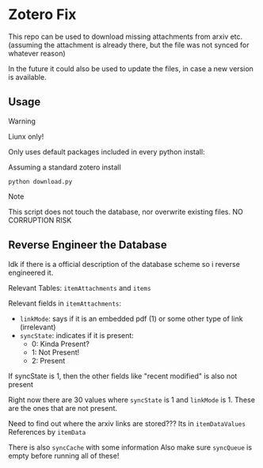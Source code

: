 # Zotero Fix

This repo can be used to download missing attachments from arxiv etc. (assuming the attachment is already there, but the
file was not synced for whatever reason)

In the future it could also be used to update the files, in case a new version is available.

## Usage

> [!WARNING]
> Liunx only!

Only uses default packages included in every python install:

Assuming a standard zotero install
```
python download.py
```

> [!NOTE]
> This script does not touch the database, nor overwrite existing files. NO CORRUPTION RISK


## Reverse Engineer the Database

Idk if there is a official description of the database scheme so i reverse engineered it.

Relevant Tables: `itemAttachments` and `items`

Relevant fields in `itemAttachments`:

- `linkMode`: says if it is an embedded pdf (1) or some other type of link (irrelevant)
- `syncState`: indicates if it is present:
    - 0: Kinda Present?
    - 1: Not Present!
    - 2: Present

If syncState is 1, then the other fields like "recent modified" is also not present

Right now there are 30 values where `syncState` is 1 and `linkMode` is 1. These are the ones that are not present.

Need to find out where the arxiv links are stored???
Its in `itemDataValues`
References by `itemData`

There is also `syncCache` with some information
Also make sure `syncQueue` is empty before running all of these!


